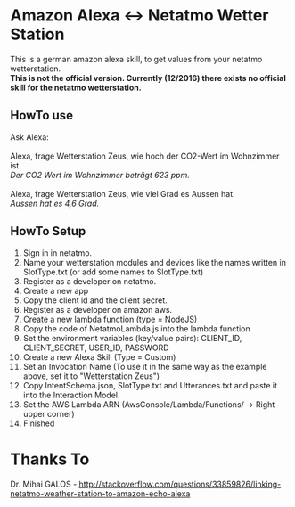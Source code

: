 # Amazon Alexa <-> Netatmo Wetter Station

This is a german amazon alexa skill, to get values from your netatmo wetterstation.
<br /><b>This is not the official version. Currently (12/2016) there exists no official skill for the netatmo wetterstation.</b>

## HowTo use
Ask Alexa:
<br /><br />
Alexa, frage Wetterstation Zeus, wie hoch der CO2-Wert im Wohnzimmer ist.<br />
<i>Der CO2 Wert im Wohnzimmer beträgt 623 ppm.</i>
<br /><br />
Alexa, frage Wetterstation Zeus, wie viel Grad es Aussen hat.<br />
<i>Aussen hat es 4,6 Grad.</i>

## HowTo Setup
1. Sign in in netatmo.
2. Name your wetterstation modules and devices like the names written in SlotType.txt (or add some names to SlotType.txt)
3. Register as a developer on netatmo.
4. Create a new app
5. Copy the client id and the client secret.
6. Register as a developer on amazon aws.
7. Create a new lambda function (type = NodeJS)
8. Copy the code of NetatmoLambda.js into the lambda function
9. Set the environment variables (key/value pairs): CLIENT_ID, CLIENT_SECRET, USER_ID, PASSWORD
10. Create a new Alexa Skill (Type = Custom)
11. Set an Invocation Name (To use it in the same way as the example above, set it to "Wetterstation Zeus")
12. Copy IntentSchema.json, SlotType.txt and Utterances.txt and paste it into the Interaction Model.
13. Set the AWS Lambda ARN (AwsConsole/Lambda/Functions/<YourFunctionName> -> Right upper corner)
14. Finished

# Thanks To
Dr. Mihai GALOS - http://stackoverflow.com/questions/33859826/linking-netatmo-weather-station-to-amazon-echo-alexa